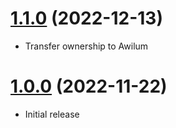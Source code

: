 <a name="1.1.0"></a>
# [1.1.0](https://github.com/awilum/craft-benchmark) (2022-12-13)
* Transfer ownership to Awilum

<a name="1.0.0"></a>
# [1.0.0](https://github.com/awilum/craft-reading-time) (2022-11-22)
* Initial release

